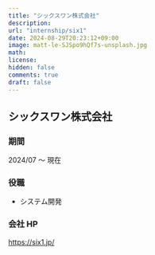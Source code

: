 ```yaml
---
title: "シックスワン株式会社"
description:
url: "internship/six1"
date: 2024-08-29T20:23:12+09:00
image: matt-le-SJSpo9hQf7s-unsplash.jpg
math:
license:
hidden: false
comments: true
draft: false
---
```


## シックスワン株式会社

### 期間

2024/07 ～ 現在

### 役職

- システム開発

### 会社 HP

https://six1.jp/
